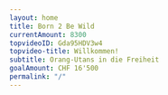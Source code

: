 ```yaml
---
layout: home
title: Born 2 Be Wild
currentAmount: 8300
topvideoID: Gda95HDV3w4
topvideo-title: Willkommen!
subtitle: Orang-Utans in die Freiheit
goalAmount: CHF 16'500
permalink: "/"
---
```


